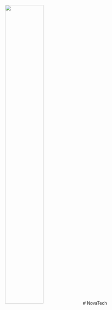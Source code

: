 <img align="center" width="50%" height="50%" src="https://neoboros.github.io/NovaTech/images/logo.png">
# NovaTech
